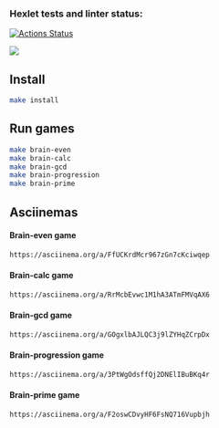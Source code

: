 ### Hexlet tests and linter status:
[![Actions Status](https://github.com/SKornya/frontend-project-44/workflows/hexlet-check/badge.svg)](https://github.com/SKornya/frontend-project-44/actions)

<a href="https://codeclimate.com/github/SKornya/frontend-project-44/maintainability"><img src="https://api.codeclimate.com/v1/badges/9795e25576592b6e5787/maintainability" /></a>

## Install

```bash
make install
```

## Run games

```bash
make brain-even
make brain-calc
make brain-gcd
make brain-progression
make brain-prime
```

## Asciinemas

#### Brain-even game
```bash 
https://asciinema.org/a/FfUCKrdMcr967zGn7cKciwqep
```
#### Brain-calc game
```bash
https://asciinema.org/a/RrMcbEvwc1M1hA3ATmFMVqAX6
```
#### Brain-gcd game
```bash
https://asciinema.org/a/GOgxlbAJLQC3j9lZYHqZCrpDx
```
#### Brain-progression game
```bash
https://asciinema.org/a/3PtWgOdsffQj2DNElIBuBKq4r
```
#### Brain-prime game
```bash
https://asciinema.org/a/F2oswCDvyHF6FsNQ716Vupbjh
```
